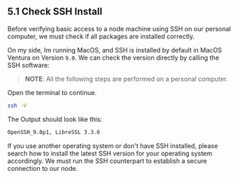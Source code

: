 ## 5.1 Check SSH Install

Before verifying basic access to a node machine using SSH on our personal computer, we must check if all packages are installed correctly.

On my side, Im running MacOS, and SSH is installed by default in MacOS Ventura on Version `9.0`. We can check the version directly by calling the SSH software:

> **NOTE**: All the following steps are performed on a personal computer.

Open the terminal to continue.

```sh
ssh -V
```

The Output should look like this:

```sh
OpenSSH_9.0p1, LibreSSL 3.3.6
```

If you use another operating system or don't have SSH installed, please search how to install the latest SSH version for your operating system accordingly. We must run the SSH counterpart to establish a secure connection to our node.
